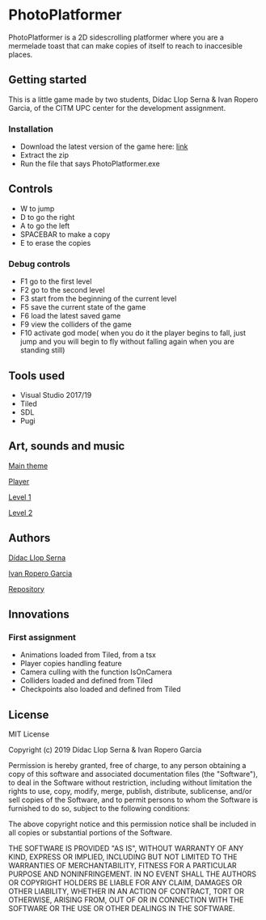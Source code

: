 # PhotoPlatformer

PhotoPlatformer is a 2D sidescrolling platformer where you are a mermelade toast that can make copies of itself to reach to inaccesible places.

## Getting started

This is a little game made by two students, Dídac Llop Serna & Ivan Ropero Garcia, of the CITM UPC center for the development assignment. 

### Installation

- Download the latest version of the game here: [link](https://github.com/RoperoIvan/PhotoPlatformer/releases)
- Extract the zip
- Run the file that says PhotoPlatformer.exe

## Controls

- W to jump
- D to go the right
- A to go the left
- SPACEBAR to make a copy
- E to erase the copies

### Debug controls

- F1 go to the first level
- F2 go to the second level
- F3 start from the beginning of the current level
- F5 save the current state of the game
- F6 load the latest saved game
- F9 view the colliders of the game
- F10 activate god mode( when you do it the player begins to fall, just jump and you will begin to fly without falling again when you are standing still)

## Tools used

- Visual Studio 2017/19
- Tiled
- SDL
- Pugi

## Art, sounds and music

[Main theme](https://opengameart.org/content/menu-music)

[Player](https://lhteam.itch.io/zombie-toast)

[Level 1](https://rottingpixels.itch.io/platformer-dungeon-tileset)

[Level 2](https://beyonderboy.itch.io/simple-platform-tileset-16x16)

## Authors

[Dídac Llop Serna](https://github.com/didaclis)

[Ivan Ropero Garcia](https://github.com/RoperoIvan)

[Repository](https://github.com/RoperoIvan/PhotoPlatformer)

## Innovations

### First assignment

- Animations loaded from Tiled, from a tsx
- Player copies handling feature
- Camera culling with the function IsOnCamera
- Colliders loaded and defined from Tiled
- Checkpoints also loaded and defined from Tiled

## License

MIT License

Copyright (c) 2019 Dídac Llop Serna & Ivan Ropero Garcia

Permission is hereby granted, free of charge, to any person obtaining a copy
of this software and associated documentation files (the "Software"), to deal
in the Software without restriction, including without limitation the rights
to use, copy, modify, merge, publish, distribute, sublicense, and/or sell
copies of the Software, and to permit persons to whom the Software is
furnished to do so, subject to the following conditions:

The above copyright notice and this permission notice shall be included in all
copies or substantial portions of the Software.

THE SOFTWARE IS PROVIDED "AS IS", WITHOUT WARRANTY OF ANY KIND, EXPRESS OR
IMPLIED, INCLUDING BUT NOT LIMITED TO THE WARRANTIES OF MERCHANTABILITY,
FITNESS FOR A PARTICULAR PURPOSE AND NONINFRINGEMENT. IN NO EVENT SHALL THE
AUTHORS OR COPYRIGHT HOLDERS BE LIABLE FOR ANY CLAIM, DAMAGES OR OTHER
LIABILITY, WHETHER IN AN ACTION OF CONTRACT, TORT OR OTHERWISE, ARISING FROM,
OUT OF OR IN CONNECTION WITH THE SOFTWARE OR THE USE OR OTHER DEALINGS IN THE
SOFTWARE.
